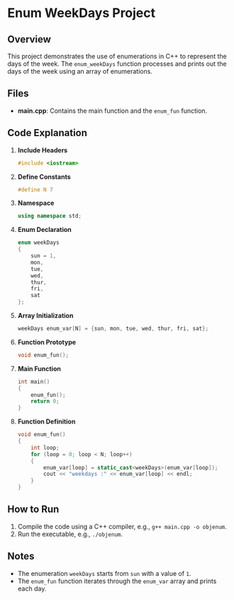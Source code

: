 # Enum WeekDays Project

## Overview

This project demonstrates the use of enumerations in C++ to represent the days of the week. The `enum_weekDays` function processes and prints out the days of the week using an array of enumerations.

## Files

- **main.cpp**: Contains the main function and the `enum_fun` function.

## Code Explanation

1. **Include Headers**
    ```cpp
    #include <iostream>
    ```

2. **Define Constants**
    ```cpp
    #define N 7
    ```

3. **Namespace**
    ```cpp
    using namespace std;
    ```

4. **Enum Declaration**
    ```cpp
    enum weekDays
    {
        sun = 1,
        mon,
        tue,
        wed,
        thur,
        fri,
        sat
    };
    ```

5. **Array Initialization**
    ```cpp
    weekDays enum_var[N] = {sun, mon, tue, wed, thur, fri, sat};
    ```

6. **Function Prototype**
    ```cpp
    void enum_fun();
    ```

7. **Main Function**
    ```cpp
    int main()
    {
        enum_fun();
        return 0;
    }
    ```

8. **Function Definition**
    ```cpp
    void enum_fun()
    {
        int loop;
        for (loop = 0; loop < N; loop++)
        {
            enum_var[loop] = static_cast<weekDays>(enum_var[loop]);
            cout << "weekdays :" << enum_var[loop] << endl;
        }
    }
    ```

## How to Run

1. Compile the code using a C++ compiler, e.g., `g++ main.cpp -o objenum`.
2. Run the executable, e.g., `./objenum`.

## Notes

- The enumeration `weekDays` starts from `sun` with a value of `1`.
- The `enum_fun` function iterates through the `enum_var` array and prints each day.


